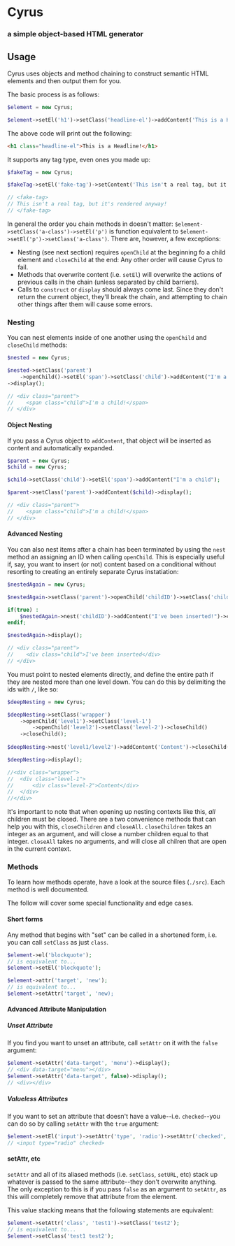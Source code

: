 # Cyrus
### a simple object-based HTML generator

## Usage

Cyrus uses objects and method chaining to construct semantic HTML elements and then output them for you.

The basic process is as follows:

```php
$element = new Cyrus;

$element->setEl('h1')->setClass('headline-el')->addContent('This is a Headline!')->display();
```

The above code will print out the following:

```html
<h1 class="headline-el">This is a Headline!</h1>
```

It supports any tag type, even ones you made up:

```php
$fakeTag = new Cyrus;

$fakeTag->setEl('fake-tag')->setContent('This isn't a real tag, but it's rendered anyway!')->display();

// <fake-tag>
// This isn't a real tag, but it's rendered anyway!
// </fake-tag>
```

In general the order you chain methods in doesn't matter: `$element->setClass('a-class')->setEl('p')` is function equivalent to `$element->setEl('p')->setClass('a-class')`. There are, however, a few exceptions:

- Nesting (see next section) requires `openChild` at the beginning fo a child element and `closeChild` at the end: Any other order will cause Cyrus to fail.
- Methods that overwrite content (i.e. `setEl`) will overwrite the actions of previous calls in the chain (unless separated by child barriers).
- Calls to `construct` or `display` should always come last. Since they don't return the current object, they'll break the chain, and attempting to chain other things after them will cause some errors.

### Nesting

You can nest elements inside of one another using the `openChild` and `closeChild` methods:

```php
$nested = new Cyrus;

$nested->setClass('parent')
    ->openChild()->setEl('span')->setClass('child')->addContent("I'm a child!")->closeChild()
->display();

// <div class="parent">
//    <span class="child">I'm a child!</span>
// </div>
```

#### Object Nesting

If you pass a Cyrus object to `addContent`, that object will be inserted as content and automatically expanded.

```php
$parent = new Cyrus;
$child = new Cyrus;

$child->setClass('child')->setEl('span')->addContent("I'm a child");

$parent->setClass('parent')->addContent($child)->display();

// <div class="parent">
//    <span class="child">I'm a child!</span>
// </div>
```

#### Advanced Nesting

You can also nest items after a chain has been terminated by using the `nest` method an assigning an ID when calling `openChild`. This is especially useful if, say, you want to insert (or not) content based on a conditional without resorting to creating an entirely separate Cyrus instatiation:

```php
$nestedAgain = new Cyrus;

$nestedAgain->setClass('parent')->openChild('childID')->setClass('child')->closeChild();

if(true) :
    $nestedAgain->nest('childID')->addContent("I've been inserted!")->closeChild();
endif;

$nestedAgain->display();

// <div class="parent">
//    <div class="child">I've been inserted</div>
// </div>
```

You must point to nested elements directly, and define the entire path if they are nested more than one level down. You can do this by delimiting the ids with `/`, like so:

```php
$deepNesting = new Cyrus;

$deepNesting->setClass('wrapper')
	->openChild('level1')->setClass('level-1')
		->openChild('level2')->setClass('level-2')->closeChild()
	->closeChild();
	
$deepNesting->nest('level1/level2')->addContent('Content')->closeChild()->closeChild();

$deepNesting->display();

//<div class="wrapper">
//	<div class="level-1">
//		<div class="level-2">Content</div>
//	</div>
//</div>		

```

It's important to note that when opening up nesting contexts like this, *all* children must be closed. There are a two convenience methods that can help you with this, `closeChildren` and `closeAll`. `closeChildren` takes an integer as an argument, and will close a number children equal to that integer. `closeAll` takes no arguments, and will close all chilren that are open in the current context.


### Methods

To learn how methods operate, have a look at the source files (`./src`). Each method is well documented.

The follow will cover some special functionality and edge cases.

#### Short forms

Any method that begins with "set" can be called in a shortened form, i.e. you can call `setClass` as just `class`.

```php
$element->el('blockquote');
// is equivalent to...
$element->setEl('blockquote');

$element->attr('target', 'new');
// is equivalent to...
$element->setAttr('target', 'new);
```

#### Advanced Attribute Manipulation

##### Unset Attribute

If you find you want to unset an attribute, call `setAttr` on it with the `false` argument:

```php
$element->setAttr('data-target', 'menu')->display();
// <div data-target="menu"></div>
$element->setAttr('data-target', false)->display();
// <div></div>
```

##### Valueless Attributes

If you want to set an attribute that doesn't have a value--i.e. `checked`--you can do so by calling `setAttr` with the `true` argument:

```php
$element->setEl('input')->setAttr('type', 'radio')->setAttr('checked', true);
// <input type="radio" checked>
```

#### setAttr, etc
`setAttr` and all of its aliased methods (i.e. `setClass`, `setURL`, etc) stack up whatever is passed to the same attribute--they don't overwrite anything. The only exception to this is if you pass `false` as an argument to `setAttr`, as this will completely remove that attribute from the element.

This value stacking means that the following statements are equivalent:

```php
$element->setAttr('class', 'test1')->setClass('test2');
// is equivalent to...
$element->setClass('test1 test2');
```